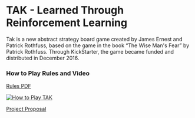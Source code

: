 # TAK - Learned Through Reinforcement Learning

Tak is a new abstract strategy board game created by James Ernest and Patrick Rothfuss, based on the game in the book “The Wise Man's Fear” by Patrick Rothfuss.  Through KickStarter, the game became funded and distributed in December 2016.

### How to Play Rules and Video
[Rules PDF](http://cheapass.com/wp-content/uploads/2016/05/TakWebRules.pdf)

[![How to Play TAK](https://img.youtube.com/vi/iEXkpS-Q9dI/mqdefault.jpg)](https://www.youtube.com/embed/iEXkpS-Q9dI)

[Project Proposal](https://github.com/mleonardallen/tak/blob/master/project-proposal.pdf)

